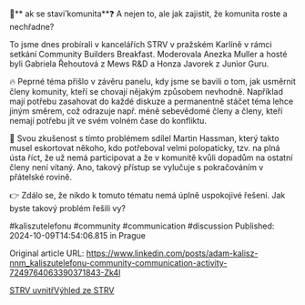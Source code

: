 🤔** ak se stavi**́** komunita**❓ A nejen to, ale jak zajistit, že komunita roste a nechřadne?


To jsme dnes probírali v kancelářích STRV v pražském Karlíně v rámci setkání Community Builders Breakfast. Moderovala Anezka Muller a hosté byli Gabriela Řehoutová z Mews R&D a Honza Javorek z Junior Guru.


🔥 Peprné téma přišlo v závěru panelu, kdy jsme se bavili o tom, jak usměrnit členy komunity, kteří se chovají nějakým způsobem nevhodně. Například mají potřebu zasahovat do každé diskuze a permanentně stáčet téma lehce jiným směrem, což odrazuje např. méně sebevědomé členy a členy, kteří nemají potřebu jít ve svém volném čase do konfliktu.


😤 Svou zkušenost s tímto problémem sdílel Martin Hassman, který takto musel eskortovat někoho, kdo potřeboval velmi polopaticky, tzv. na plná ústa říct, že už nemá participovat a že v komunitě kvůli dopadům na ostatní členy není vítaný. Ano, takový přístup se vylučuje s pokračováním v přátelské rovině. 


👉 Zdálo se, že nikdo k tomuto tématu nemá úplně uspokojivé řešení. Jak byste takový problém řešili vy?


#kaliszutelefonu #community #communication #discussion
Published: 2024-10-09T14:54:06.815 in Prague

Original article URL: https://www.linkedin.com/posts/adam-kalisz-nnm_kaliszutelefonu-community-communication-activity-7249764063390371843-Zk4l

[STRV uvnitř](./media/STRV-indoor.jpg)[Výhled ze STRV](./media/STRV-sightseeing.jpg)